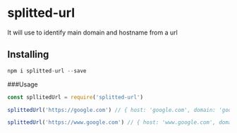 # splitted-url
It will use to identify main domain and hostname from a url

## Installing
```js
npm i splitted-url --save
```

###Usage
```js
const spllitedUrl = require('splitted-url')

splittedUrl('https://google.com') // { host: 'google.com', domain: 'google.com' }

splittedUrl('https://www.google.com') // { host: 'www.google.com', domain: 'google.com' }
```

